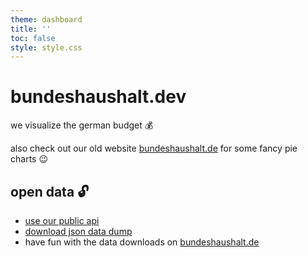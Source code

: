 ```yaml
---
theme: dashboard
title: ''
toc: false
style: style.css
---
```


# bundeshaushalt.dev

we visualize the german budget 💰

also check out our old website [bundeshaushalt.de](https://www.bundeshaushalt.de/DE/Bundeshaushalt-digital/bundeshaushalt-digital.html) for some fancy pie charts 😉

## open data 🔓

- [use our public api](https://github.com/bundesAPI/bundeshaushalt-api)
- [download json data dump](./_file/data/haushalt-via-csv.json)
- have fun with the data downloads on [bundeshaushalt.de](https://www.bundeshaushalt.de/DE/Download-Portal/download-portal.html)
